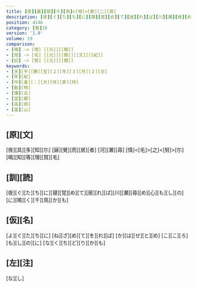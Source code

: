 ```yaml
---
title: [夜][裏][聞][千][鳥]<[喧]>[歌][二][首]
description: [夜][ぐ][た][ち][に][寝][覚][め][て][居][れ][ば][川][瀬][尋][め][心][も][し][の][に][鳴][く][千][鳥][か][も]
position: 4146
category: [巻]19
version: '1.0'
volume: 19
comparison:
- [鳴] -> [喧] [[元]][[類]]
- [母] -> [毛] [[元]][[類]][[文]][[紀]]
- [奴] -> [努] [[元]][[類]]
keywords:
- [天][平][勝][宝][２][年][３][月][２][日]
- [年][紀]
- [作][者][：][大][伴][家][持]
- [動][物]
- [懐][古]
- [望][郷]
- [高][岡]
- [富][山]
---
```


## [原][文]

[夜][具][多][知][尓] [寐][覺][而][居][者] [河][瀬][尋] [情]<[毛]>[之]<[努]>[尓] [鳴][知][等][理][賀][毛]

## [訓][読]

[夜][ぐ][た][ち][に][寝][覚][め][て][居][れ][ば][川][瀬][尋][め][心][も][し][の][に][鳴][く][千][鳥][か][も]

## [仮][名]

[よ][ぐ][た][ち][に] [ね][ざ][め][て][を][れ][ば] [か][は][せ][と][め] [こ][こ][ろ][も][し][の][に] [な][く][ち][ど][り][か][も]

## [左][注]

[な][し]
